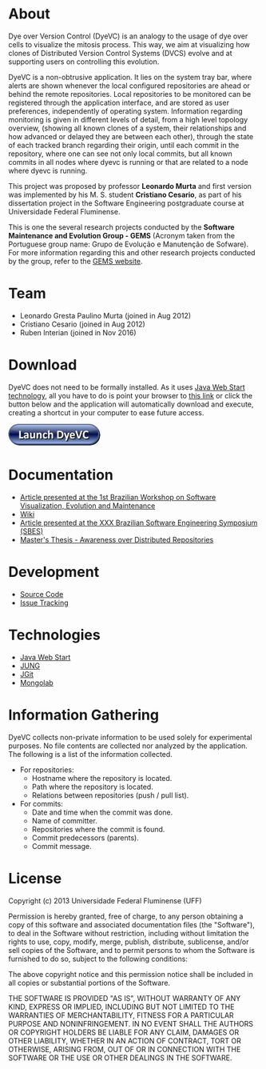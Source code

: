# About

Dye over Version Control (DyeVC) is an analogy to the usage of dye over cells to visualize the mitosis process. This way, we aim at visualizing how clones of Distributed Version Control Systems (DVCS) evolve and at supporting users on controlling this evolution.

DyeVC is a non-obtrusive application. It lies on the system tray bar, where alerts are shown whenever the local configured repositories are ahead or behind the remote repositories. Local repositories to be monitored can be registered through the application interface, and are stored as user preferences, independently of operating system. Information regarding monitoring is given in different levels of detail, from a high level topology overview, (showing all known clones of a system, their relationships and how advanced or delayed they are between each other), through the state of each tracked branch regarding their origin, until each commit in the repository, where one can see not only local commits, but all known commits in all nodes where dyevc is running or that are related to a node where dyevc is running.

This project was proposed by professor **Leonardo Murta** and first version was implemented by his M. S. student **Cristiano Cesario**, as part of his dissertation project in the Software Engineering postgraduate course at Universidade Federal Fluminense.

This is one the several research projects conducted by the **Software Maintenance and Evolution Group - GEMS** (Acronym taken from the Portuguese group name: Grupo de Evolução e Manutenção de Sofware). For more information regarding this and other research projects conducted by the group, refer to the [GEMS website](http://gems.ic.uff.br/).

# Team

* Leonardo Gresta Paulino Murta (joined in Aug 2012)
* Cristiano Cesario (joined in Aug 2012)
* Ruben Interian (joined in Nov 2016)

# Download

DyeVC does not need to be formally installed. As it uses [Java Web Start technology](http://docs.oracle.com/javase/6/docs/technotes/guides/javaws/), all you have to do is point your browser to [this link](http://www.ic.uff.br/~ccesario/DyeVC/DyeVC.jnlp) or click the button below and the application will automatically download and execute, creating a shortcut in your computer to ease future access.

[![Launch DyeVC](https://raw.githubusercontent.com/gems-uff/dyevc/master/src/main/resources/LaunchDyeVCButton.png)](http://www.ic.uff.br/~ccesario/DyeVC/DyeVC.jnlp)

# Documentation

* [Article presented at the 1st Brazilian Workshop on Software Visualization, Evolution and Maintenance](http://www.ic.uff.br/~ccesario/DyeVC_VEM2013.pdf)
* [Wiki](https://github.com/gems-uff/dyevc/wiki)
* [Article presented at the XXX Brazilian Software Engineering Symposium (SBES)](docs/acm_sbes2016.pdf)
* [Master's Thesis - Awareness over Distributed Repositories](docs/dissertation.pdf)
# Development

* [Source Code](https://github.com/gems-uff/dyevc)
* [Issue Tracking](https://github.com/gems-uff/dyevc/issues)

# Technologies

* [Java Web Start](http://docs.oracle.com/javase/6/docs/technotes/guides/javaws/)
* [JUNG](http://jung.sourceforge.net/)
* [JGit](http://www.eclipse.org/jgit/)
* [Mongolab](https://mlab.com/)

# Information Gathering

DyeVC collects non-private information to be used solely for experimental purposes. No file contents are collected nor analyzed by the application. The following is a list of the information collected.

* For repositories:
    * Hostname where the repository is located.
    * Path where the repository is located.
    * Relations between repositories (push / pull list).
* For commits:
    * Date and time when the commit was done.
    * Name of committer.
    * Repositories where the commit is found.
    * Commit predecessors (parents).
    * Commit message.

# License

Copyright (c) 2013 Universidade Federal Fluminense (UFF)  
  
Permission is hereby granted, free of charge, to any person obtaining a copy of this software and associated documentation files (the "Software"), to deal in the Software without restriction, including without limitation the rights to use, copy, modify, merge, publish, distribute, sublicense, and/or sell copies of the Software, and to permit persons to whom the Software is furnished to do so, subject to the following conditions:  
  
The above copyright notice and this permission notice shall be included in all copies or substantial portions of the Software.  
  
THE SOFTWARE IS PROVIDED "AS IS", WITHOUT WARRANTY OF ANY KIND, EXPRESS OR IMPLIED, INCLUDING BUT NOT LIMITED TO THE WARRANTIES OF MERCHANTABILITY, FITNESS FOR A PARTICULAR PURPOSE AND NONINFRINGEMENT. IN NO EVENT SHALL THE AUTHORS OR COPYRIGHT HOLDERS BE LIABLE FOR ANY CLAIM, DAMAGES OR OTHER LIABILITY, WHETHER IN AN ACTION OF CONTRACT, TORT OR OTHERWISE, ARISING FROM, OUT OF OR IN CONNECTION WITH THE SOFTWARE OR THE USE OR OTHER DEALINGS IN THE SOFTWARE.
